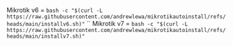 Mikrotik v6 = ``` bash -c "$(curl -L https://raw.githubusercontent.com/andrewlewa/mikrotikautoinstall/refs/heads/main/installv6.sh)" ```
``
Mikrotik v7 = ``` bash -c "$(curl -L https://raw.githubusercontent.com/andrewlewa/mikrotikautoinstall/refs/heads/main/installv7.sh)" ```
